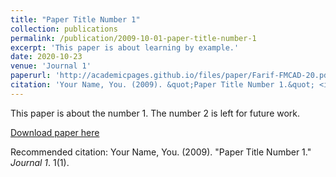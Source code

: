```yaml
---
title: "Paper Title Number 1"
collection: publications
permalink: /publication/2009-10-01-paper-title-number-1
excerpt: 'This paper is about learning by example.'
date: 2020-10-23
venue: 'Journal 1'
paperurl: 'http://academicpages.github.io/files/paper/Farif-FMCAD-20.pdf'
citation: 'Your Name, You. (2009). &quot;Paper Title Number 1.&quot; <i>Journal 1</i>. 1(1).'
---
```

This paper is about the number 1. The number 2 is left for future work.

[Download paper here](http://academicpages.github.io/files/paper/Farif-FMCAD-20.pdf)

Recommended citation: Your Name, You. (2009). "Paper Title Number 1." <i>Journal 1</i>. 1(1).